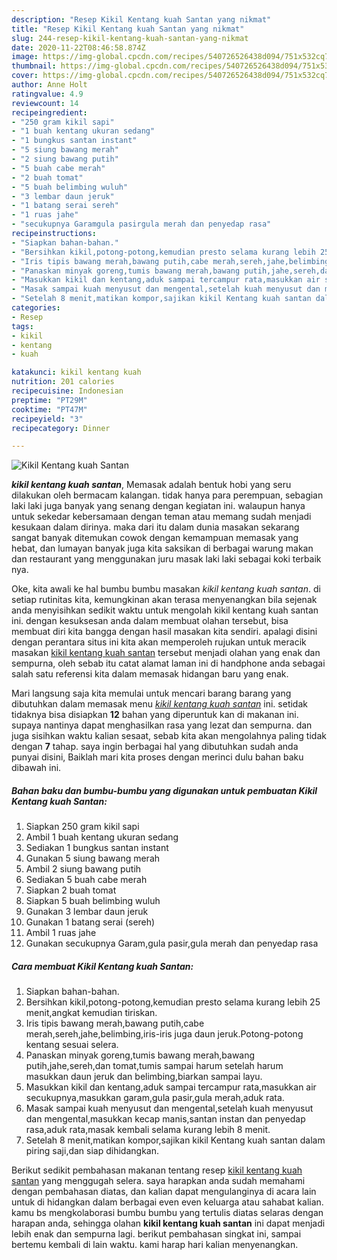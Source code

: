 ```yaml
---
description: "Resep Kikil Kentang kuah Santan yang nikmat"
title: "Resep Kikil Kentang kuah Santan yang nikmat"
slug: 244-resep-kikil-kentang-kuah-santan-yang-nikmat
date: 2020-11-22T08:46:58.874Z
image: https://img-global.cpcdn.com/recipes/540726526438d094/751x532cq70/kikil-kentang-kuah-santan-foto-resep-utama.jpg
thumbnail: https://img-global.cpcdn.com/recipes/540726526438d094/751x532cq70/kikil-kentang-kuah-santan-foto-resep-utama.jpg
cover: https://img-global.cpcdn.com/recipes/540726526438d094/751x532cq70/kikil-kentang-kuah-santan-foto-resep-utama.jpg
author: Anne Holt
ratingvalue: 4.9
reviewcount: 14
recipeingredient:
- "250 gram kikil sapi"
- "1 buah kentang ukuran sedang"
- "1 bungkus santan instant"
- "5 siung bawang merah"
- "2 siung bawang putih"
- "5 buah cabe merah"
- "2 buah tomat"
- "5 buah belimbing wuluh"
- "3 lembar daun jeruk"
- "1 batang serai sereh"
- "1 ruas jahe"
- "secukupnya Garamgula pasirgula merah dan penyedap rasa"
recipeinstructions:
- "Siapkan bahan-bahan."
- "Bersihkan kikil,potong-potong,kemudian presto selama kurang lebih 25 menit,angkat kemudian tiriskan."
- "Iris tipis bawang merah,bawang putih,cabe merah,sereh,jahe,belimbing,iris-iris juga daun jeruk.Potong-potong kentang sesuai selera."
- "Panaskan minyak goreng,tumis bawang merah,bawang putih,jahe,sereh,dan tomat,tumis sampai harum setelah harum masukkan daun jeruk dan belimbing,biarkan sampai layu."
- "Masukkan kikil dan kentang,aduk sampai tercampur rata,masukkan air secukupnya,masukkan garam,gula pasir,gula merah,aduk rata."
- "Masak sampai kuah menyusut dan mengental,setelah kuah menyusut dan mengental,masukkan kecap manis,santan instan dan penyedap rasa,aduk rata,masak kembali selama kurang lebih 8 menit."
- "Setelah 8 menit,matikan kompor,sajikan kikil Kentang kuah santan dalam piring saji,dan siap dihidangkan."
categories:
- Resep
tags:
- kikil
- kentang
- kuah

katakunci: kikil kentang kuah 
nutrition: 201 calories
recipecuisine: Indonesian
preptime: "PT29M"
cooktime: "PT47M"
recipeyield: "3"
recipecategory: Dinner

---
```



![Kikil Kentang kuah Santan](https://img-global.cpcdn.com/recipes/540726526438d094/751x532cq70/kikil-kentang-kuah-santan-foto-resep-utama.jpg)

<b><i>kikil kentang kuah santan</i></b>, Memasak adalah bentuk hobi yang seru dilakukan oleh bermacam kalangan. tidak hanya para perempuan, sebagian laki laki juga banyak yang senang dengan kegiatan ini. walaupun hanya untuk sekedar kebersamaan dengan teman atau memang sudah menjadi kesukaan dalam dirinya. maka dari itu dalam dunia masakan sekarang sangat banyak ditemukan cowok dengan kemampuan memasak yang hebat, dan lumayan banyak juga kita saksikan di berbagai warung makan dan restaurant yang menggunakan juru masak laki laki sebagai koki terbaik nya.

Oke, kita awali ke hal bumbu bumbu masakan <i>kikil kentang kuah santan</i>. di setiap rutinitas kita, kemungkinan akan terasa menyenangkan bila sejenak anda menyisihkan sedikit waktu untuk mengolah kikil kentang kuah santan ini. dengan kesuksesan anda dalam membuat olahan tersebut, bisa membuat diri kita bangga dengan hasil masakan kita sendiri. apalagi disini dengan perantara situs ini kita akan memperoleh rujukan untuk meracik masakan <u>kikil kentang kuah santan</u> tersebut menjadi olahan yang enak dan sempurna, oleh sebab itu catat alamat laman ini di handphone anda sebagai salah satu referensi kita dalam memasak hidangan baru yang enak.




Mari langsung saja kita memulai untuk mencari barang barang yang dibutuhkan dalam memasak menu <u><i>kikil kentang kuah santan</i></u> ini. setidak tidaknya bisa disiapkan <b>12</b> bahan yang diperuntuk kan di makanan ini. supaya nantinya dapat menghasilkan rasa yang lezat dan sempurna. dan juga sisihkan waktu kalian sesaat, sebab kita akan mengolahnya paling tidak dengan <b>7</b> tahap. saya ingin berbagai hal yang dibutuhkan sudah anda punyai disini, Baiklah mari kita proses dengan merinci dulu bahan baku dibawah ini.

<!--inarticleads1-->

##### Bahan baku dan bumbu-bumbu yang digunakan untuk pembuatan Kikil Kentang kuah Santan:

1. Siapkan 250 gram kikil sapi
1. Ambil 1 buah kentang ukuran sedang
1. Sediakan 1 bungkus santan instant
1. Gunakan 5 siung bawang merah
1. Ambil 2 siung bawang putih
1. Sediakan 5 buah cabe merah
1. Siapkan 2 buah tomat
1. Siapkan 5 buah belimbing wuluh
1. Gunakan 3 lembar daun jeruk
1. Gunakan 1 batang serai (sereh)
1. Ambil 1 ruas jahe
1. Gunakan secukupnya Garam,gula pasir,gula merah dan penyedap rasa




<!--inarticleads2-->

##### Cara membuat Kikil Kentang kuah Santan:

1. Siapkan bahan-bahan.
1. Bersihkan kikil,potong-potong,kemudian presto selama kurang lebih 25 menit,angkat kemudian tiriskan.
1. Iris tipis bawang merah,bawang putih,cabe merah,sereh,jahe,belimbing,iris-iris juga daun jeruk.Potong-potong kentang sesuai selera.
1. Panaskan minyak goreng,tumis bawang merah,bawang putih,jahe,sereh,dan tomat,tumis sampai harum setelah harum masukkan daun jeruk dan belimbing,biarkan sampai layu.
1. Masukkan kikil dan kentang,aduk sampai tercampur rata,masukkan air secukupnya,masukkan garam,gula pasir,gula merah,aduk rata.
1. Masak sampai kuah menyusut dan mengental,setelah kuah menyusut dan mengental,masukkan kecap manis,santan instan dan penyedap rasa,aduk rata,masak kembali selama kurang lebih 8 menit.
1. Setelah 8 menit,matikan kompor,sajikan kikil Kentang kuah santan dalam piring saji,dan siap dihidangkan.




Berikut sedikit pembahasan makanan tentang resep <u>kikil kentang kuah santan</u> yang menggugah selera. saya harapkan anda sudah memahami dengan pembahasan diatas, dan kalian dapat mengulanginya di acara lain untuk di hidangkan dalam berbagai even even keluarga atau sahabat kalian. kamu bs mengkolaborasi bumbu bumbu yang tertulis diatas selaras dengan harapan anda, sehingga olahan <b>kikil kentang kuah santan</b> ini dapat menjadi lebih enak dan sempurna lagi. berikut pembahasan singkat ini, sampai bertemu kembali di lain waktu. kami harap hari kalian menyenangkan.
